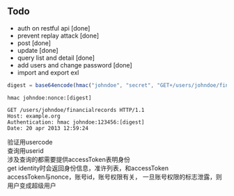 ## Todo 
* auth on restful api [done]  
* prevent replay attack [done]
* post [done]   
* update [done]   
* query list and detail [done]  
* add users and change password  [done]
* import and export exl 


```javascript
digest = base64encode(hmac("johndoe", "secret", "GET+/users/johndoe/financialrecords+20apr201312:59:24+nonce"))
```
```
hmac johndoe:nonce:[digest]
```

```
GET /users/johndoe/financialrecords HTTP/1.1
Host: example.org
Authentication: hmac johndoe:123456:[digest]
Date: 20 apr 2013 12:59:24
```
验证用usercode   
查询用userid    
涉及查询的都需要提供accessToken表明身份  
get identity时会返回身份信息，准许列表，和accessToken  
accessToken与nonce，账号id，账号权限有关， 一旦账号权限的标志泄露，则用户变成超级用户  